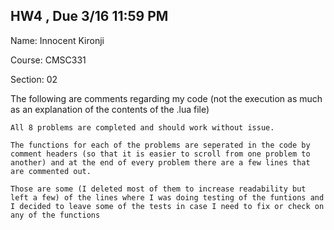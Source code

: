 ## HW4 , Due 3/16 11:59 PM

Name: Innocent Kironji

Course: CMSC331

Section: 02


The following are comments regarding my code (not the execution as much as an explanation of the contents of the .lua file)

    All 8 problems are completed and should work without issue. 

    The functions for each of the problems are seperated in the code by comment headers (so that it is easier to scroll from one problem to another) and at the end of every problem there are a few lines that are commented out. 

    Those are some (I deleted most of them to increase readability but left a few) of the lines where I was doing testing of the funtions and I decided to leave some of the tests in case I need to fix or check on any of the functions
